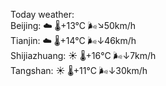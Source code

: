 Today weather:  
Beijing: ☁️   🌡️+13°C 🌬️↘50km/h  
Tianjin: ☁️   🌡️+14°C 🌬️↓46km/h  
Shijiazhuang: ☀️   🌡️+16°C 🌬️↓7km/h  
Tangshan: ☀️   🌡️+11°C 🌬️↓30km/h  

